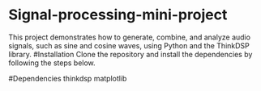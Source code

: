 # Signal-processing-mini-project
This project demonstrates how to generate, combine, and analyze audio signals, such as sine and cosine waves, using Python and the ThinkDSP library.
#Installation
Clone the repository and install the dependencies by following the steps below.

#Dependencies
thinkdsp
matplotlib
